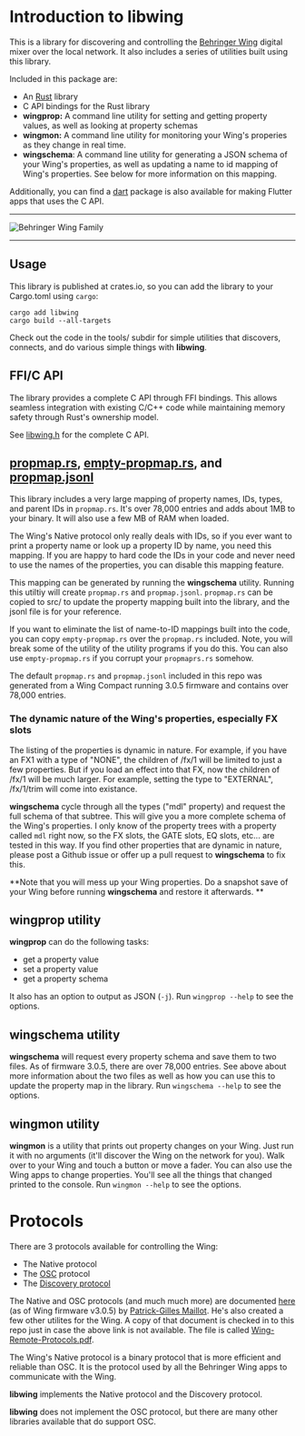 # Introduction to libwing

This is a library for discovering and controlling the [Behringer
Wing](https://www.behringer.com/behringer/wing) digital mixer over the local
network. It also includes a series of utilities built using this library.

Included in this package are:

- An [Rust](https://rustlang.org) library
- C API bindings for the Rust library
- <b>wingprop:</b> A command line utility for setting and getting property values, as well as looking at property schemas
- <b>wingmon:</b> A command line utility for monitoring your Wing's properies as they change in real time.
- <b>wingschema</b>: A command line utility for generating a JSON schema of your
  Wing's properties, as well as updating a name to id mapping of Wing's
  properties. See below for more information on this mapping.

Additionally, you can find a [dart](https://dart.dev) package is also available for making Flutter apps that uses the C API.

-------

![Behringer Wing Family](wing.jpg)

-------

## Usage

This library is published at crates.io, so you can add the library to your Cargo.toml using `cargo`:
```
cargo add libwing
cargo build --all-targets
```

Check out the code in the tools/ subdir for simple utilities that discovers,
connects, and do various simple things with **libwing**.

## FFI/C API

The library provides a complete C API through FFI bindings. This allows
seamless integration with existing C/C++ code while maintaining memory safety
through Rust's ownership model.

See [libwing.h](libwing.h) for the complete C API.

## [propmap.rs](src/propmap.rs), [empty-propmap.rs](src/empty-propmap.rs), and [propmap.jsonl](propmap.jsonl)

This library includes a very large mapping of property names, IDs, types, and
parent IDs in `propmap.rs`. It's over 78,000 entries and adds about 1MB to your
binary. It will also use a few MB of RAM when loaded.

The Wing's Native protocol only really deals with IDs, so if you ever want to
print a property name or look up a property ID by name, you need this mapping.
If you are happy to hard code the IDs in your code and never need to use the
names of the properties, you can disable this mapping feature.

This mapping can be generated by running the **wingschema** utility. Running
this utiltiy will create `propmap.rs` and `propmap.jsonl`. `propmap.rs` can be
copied to src/ to update the property mapping built into the library, and the
jsonl file is for your reference.

If you want to eliminate the list of name-to-ID mappings built into the code,
you can copy `empty-propmap.rs` over the `propmap.rs` included. Note, you will
break some of the utility of the utility programs if you do this. You can also
use `empty-propmap.rs` if you corrupt your `propmaprs.rs` somehow.

The default `propmap.rs` and `propmap.jsonl` included in this repo was
generated from a Wing Compact running 3.0.5 firmware and contains over 78,000
entries.

### The dynamic nature of the Wing's properties, especially FX slots

The listing of the properties is dynamic in nature. For example, if you
have an FX1 with a type of "NONE", the children of /fx/1 will be limited to
just a few properties. But if you load an effect into that FX, now the
children of /fx/1 will be much larger. For example, setting the type to
"EXTERNAL", /fx/1/trim will come into existance.

**wingschema** cycle through all the types ("mdl" property) and request the full schema of that subtree. This
will give you a more complete schema of the Wing's properties. I only know of
the property trees with a property called `mdl` right now, so the FX slots, the
GATE slots, EQ slots, etc... are tested in this way. If you find other
properties that are dynamic in nature, please post a Github issue or offer up a
pull request to **wingschema** to fix this.

**Note that you will mess up your Wing properties. Do a snapshot save of your
Wing before running **wingschema** and restore it afterwards.
**
## wingprop utility

**wingprop** can do the following tasks:

- get a property value
- set a property value
- get a property schema

It also has an option to output as JSON (`-j`). Run `wingprop --help` to see the options.

## wingschema utility

**wingschema** will request every property schema and save them to two files.
As of firmware 3.0.5, there are over 78,000 entries. See above about more
information about the two files as well as how you can use this to update the
property map in the library. Run `wingschema --help` to see the options.

## wingmon utility

**wingmon** is a utility that prints out property changes on your Wing. Just
run it with no arguments (it'll discover the Wing on the network for you). Walk
over to your Wing and touch a button or move a fader. You can also use the Wing
apps to change properties. You'll see all the things that changed printed to
the console. Run `wingmon --help` to see the options.


# Protocols

There are 3 protocols available for controlling the Wing:

- The Native protocol
- The [OSC](https://en.wikipedia.org/wiki/Open_Sound_Control) protocol
- The [Discovery protocol](Discovery.md)

The Native and OSC protocols (and much much more) are documented
[here](https://cdn.mediavalet.com/aunsw/musictribe/mzolJdOzu0WZG59pX2LDkA/drJQVBUjakq76Xn2GcaT0Q/Original/WING%20Remote%20Protocols%20v3.0.5.pdf)
(as of Wing firmware v3.0.5) by [Patrick-Gilles Maillot](https://github.com/pmaillot). He's also created a few other utilites for the Wing.
A copy of that document is checked in to
this repo just in case the above link is not available. The file is called
[Wing-Remote-Protocols.pdf](Wing-Remote-Protocols.pdf).

The Wing's Native protocol is a binary protocol that is more efficient and reliable
than OSC. It is the protocol used by all the Behringer Wing apps to communicate
with the Wing.

**libwing** implements the Native protocol and the Discovery protocol.

**libwing** does not implement the OSC protocol, but there are many other
libraries available that do support OSC.
